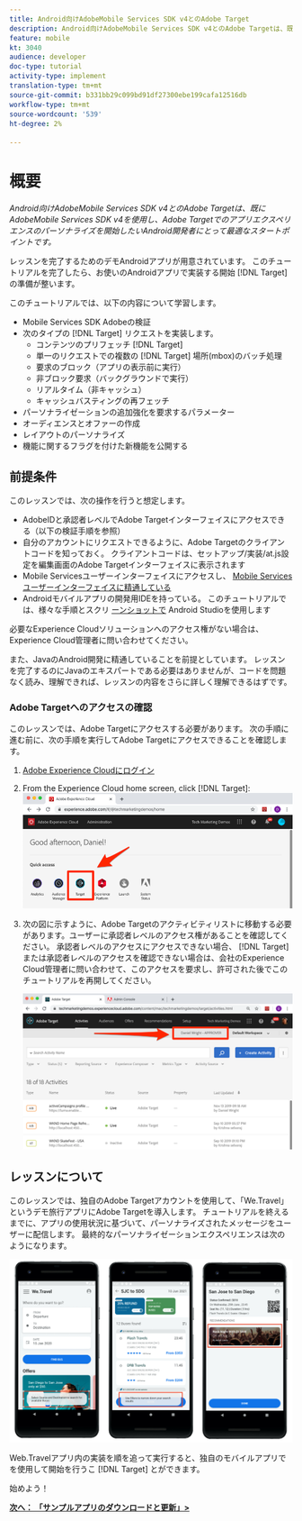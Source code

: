 ```yaml
---
title: Android向けAdobeMobile Services SDK v4とのAdobe Target
description: Android向けAdobeMobile Services SDK v4とのAdobe Targetは、既にAdobeMobile Services SDK v4を使用し、Adobe Targetでのアプリエクスペリエンスのパーソナライズを開始するAndroid開発者にとって最適なスタートポイントです。
feature: mobile
kt: 3040
audience: developer
doc-type: tutorial
activity-type: implement
translation-type: tm+mt
source-git-commit: b331bb29c099bd91df27300ebe199cafa12516db
workflow-type: tm+mt
source-wordcount: '539'
ht-degree: 2%

---
```



# 概要

_Android向けAdobeMobile Services SDK v4とのAdobe Targetは、既にAdobeMobile Services SDK v4を使用し、Adobe Targetでのアプリエクスペリエンスのパーソナライズを開始したいAndroid開発者にとって最適なスタートポイントです。_

レッスンを完了するためのデモAndroidアプリが用意されています。 このチュートリアルを完了したら、お使いのAndroidアプリで実装する開始 [!DNL Target] の準備が整います。

このチュートリアルでは、以下の内容について学習します。

* Mobile Services SDK [](https://docs.adobe.com/content/help/en/mobile-services/android/getting-started-android/requirements.html) Adobeの検証
* 次のタイプの [!DNL Target] リクエストを実装します。
   * コンテンツのプリフェッチ [!DNL Target]
   * 単一のリクエストでの複数の [!DNL Target] 場所(mbox)のバッチ処理
   * 要求のブロック（アプリの表示前に実行）
   * 非ブロック要求（バックグラウンドで実行）
   * リアルタイム（非キャッシュ）
   * キャッシュバスティングの再フェッチ
* パーソナライゼーションの追加強化を要求するパラメーター
* オーディエンスとオファーの作成
* レイアウトのパーソナライズ
* 機能に関するフラグを付けた新機能を公開する

## 前提条件

このレッスンでは、次の操作を行うと想定します。

* AdobeIDと承認者レベルでAdobe Targetインターフェイスにアクセスできる（以下の検証手順を参照）
* 自分のアカウントにリクエストできるように、Adobe Targetのクライアントコードを知っておく。 クライアントコードは、セットアップ/実装/at.js設定を編集画面のAdobe Targetインターフェイスに表示されます
* Mobile Servicesユーザーインターフェイスにアクセスし、 [Mobile Servicesユーザーインターフェイスに精通している](https://mobilemarketing.adobe.com)
* Androidモバイルアプリの開発用IDEを持っている。 このチュートリアルでは、様々な手順とスクリ [ーンショットで](https://developer.android.com/studio/install) Android Studioを使用します

必要なExperience Cloudソリューションへのアクセス権がない場合は、Experience Cloud管理者に問い合わせてください。

また、JavaのAndroid開発に精通していることを前提としています。 レッスンを完了するのにJavaのエキスパートである必要はありませんが、コードを問題なく読み、理解できれば、レッスンの内容をさらに詳しく理解できるはずです。

### Adobe Targetへのアクセスの確認

このレッスンでは、Adobe Targetにアクセスする必要があります。 次の手順に進む前に、次の手順を実行してAdobe Targetにアクセスできることを確認します。

1. [Adobe Experience Cloudにログイン](https://experience.adobe.com/)
1. From the Experience Cloud home screen, click [!DNL Target]:
   ![Experience Cloudホーム画面](assets/aec_homeScreen_clickTarget.png)
1. 次の図に示すように、Adobe Targetのアクティビティリストに移動する必要があります。ユーザーに承認者レベルのアクセス権があることを確認してください。 承認者レベルのアクセスにアクセスできない場合、 [!DNL Target] または承認者レベルのアクセスを確認できない場合は、会社のExperience Cloud管理者に問い合わせて、このアクセスを要求し、許可された後でこのチュートリアルを再開してください。

   ![AdobeUI](assets/targetUI_approver.png)

## レッスンについて

このレッスンでは、独自のAdobe Targetアカウントを使用して、「We.Travel」というデモ旅行アプリにAdobe Targetを導入します。 チュートリアルを終えるまでに、アプリの使用状況に基づいて、パーソナライズされたメッセージをユーザーに配信します。 最終的なパーソナライゼーションエクスペリエンスは次のようになります。

![We.Travelアプリfinal](assets/overview_final_result.jpg)

Web.Travelアプリ内の実装を順を追って実行すると、独自のモバイルアプリでを使用して開始を行うこ [!DNL Target] とができます。

始めよう！

**[次へ： 「サンプルアプリのダウンロードと更新」>](download-and-update-the-sample-app.md)**
